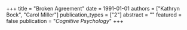 +++
title = "Broken Agreement"
date = 1991-01-01
authors = ["Kathryn Bock", "Carol Miller"]
publication_types = ["2"]
abstract = ""
featured = false
publication = "*Cognitive Psychology*"
+++

